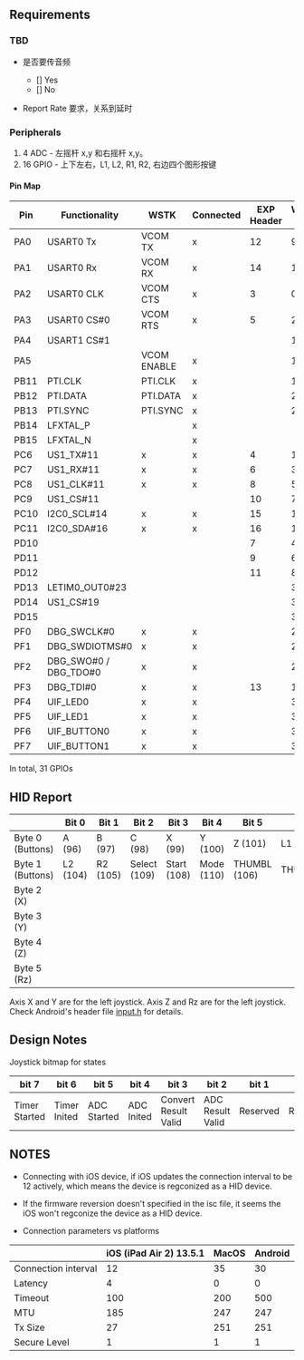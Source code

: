## Requirements

### TBD

- 是否要传音频

  - [] Yes
  - [] No

- Report Rate 要求，关系到延时

### Peripherals

1. 4 ADC - 左摇杆 x,y 和右摇杆 x,y。
2. 16 GPIO - 上下左右，L1, L2, R1, R2, 右边四个图形按键

#### Pin Map

| Pin  | Functionality         | WSTK        | Connected | EXP Header | WSTK Port |
| ---- | --------------------- | ----------- | --------- | ---------- | --------- |
| PA0  | USART0 Tx             | VCOM TX     | x         | 12         | 9         |
| PA1  | USART0 Rx             | VCOM RX     | x         | 14         | 11        |
| PA2  | USART0 CLK            | VCOM CTS    | x         | 3          | 0         |
| PA3  | USART0 CS#0           | VCOM RTS    | x         | 5          | 2         |
| PA4  | USART1 CS#1           |             |           |            | 14        |
| PA5  |                       | VCOM ENABLE | x         |            | 16        |
| PB11 | PTI.CLK               | PTI.CLK     | x         |            | 18        |
| PB12 | PTI.DATA              | PTI.DATA    | x         |            | 20        |
| PB13 | PTI.SYNC              | PTI.SYNC    | x         |            | 22        |
| PB14 | LFXTAL_P              |             | x         |            |           |
| PB15 | LFXTAL_N              |             | x         |            |           |
| PC6  | US1_TX#11             | x           | x         | 4          | 1         |
| PC7  | US1_RX#11             | x           | x         | 6          | 3         |
| PC8  | US1_CLK#11            | x           | x         | 8          | 5         |
| PC9  | US1_CS#11             |             |           | 10         | 7         |
| PC10 | I2C0_SCL#14           | x           | x         | 15         | 12        |
| PC11 | I2C0_SDA#16           | x           | x         | 16         | 13        |
| PD10 |                       |             |           | 7          | 4         |
| PD11 |                       |             |           | 9          | 6         |
| PD12 |                       |             |           | 11         | 8         |
| PD13 | LETIM0_OUT0#23        |             |           |            | 31        |
| PD14 | US1_CS#19             |             |           |            | 33        |
| PD15 |                       |             |           |            | 35        |
| PF0  | DBG_SWCLK#0           | x           | x         |            | 24        |
| PF1  | DBG_SWDIOTMS#0        | x           | x         |            | 26        |
| PF2  | DBG_SWO#0 / DBG_TDO#0 | x           | x         |            | 28        |
| PF3  | DBG_TDI#0             | x           | x         | 13         | 10        |
| PF4  | UIF_LED0              | x           | x         |            | 30        |
| PF5  | UIF_LED1              | x           | x         |            | 33        |
| PF6  | UIF_BUTTON0           | x           | x         |            | 34        |
| PF7  | UIF_BUTTON1           | x           | x         |            | 36        |

In total, 31 GPIOs

## HID Report

|                  | Bit 0    | Bit 1    | Bit 2        | Bit 3       | Bit 4      | Bit 5        | Bit 6       | Bit 7    |
| ---------------- | -------- | -------- | ------------ | ----------- | ---------- | ------------ | ----------- | -------- |
| Byte 0 (Buttons) | A (96)   | B (97)   | C (98)       | X (99)      | Y (100)    | Z (101)      | L1 (102)    | R1 (103) |
| Byte 1 (Buttons) | L2 (104) | R2 (105) | Select (109) | Start (108) | Mode (110) | THUMBL (106) | THUMBR(107) | 0        |
| Byte 2 (X)       |          |          |              |             |            |              |             |          |
| Byte 3 (Y)       |          |          |              |             |            |              |             |          |
| Byte 4 (Z)       |          |          |              |             |            |              |             |          |
| Byte 5 (Rz)      |          |          |              |             |            |              |             |          |  |

Axis X and Y are for the left joystick. Axis Z and Rz are for the left joystick.
Check Android's header file [input.h](https://android.googlesource.com/platform/frameworks/native/+/master/include/android/input.h)
for details.

## Design Notes

Joystick bitmap for states

| bit 7         | bit 6        | bit 5       | bit 4      | bit 3                | bit 2            | bit 1    | bit 0    |
| ------------- | ------------ | ----------- | ---------- | -------------------- | ---------------- | -------- | -------- |
| Timer Started | Timer Inited | ADC Started | ADC Inited | Convert Result Valid | ADC Result Valid | Reserved | Reserved |

## NOTES

- Connecting with iOS device, if iOS updates the connection interval to be 12
  actively, which means the device is regconized as a HID device.

- If the firmware reversion doesn't specified in the isc file, it seems the iOS
  won't regconize the device as a HID device.

- Connection parameters vs platforms

|                     | iOS (iPad Air 2) 13.5.1 | MacOS | Android |
| ------------------- | ----------------------- | ----- | ------- |
| Connection interval | 12                      | 35    | 30      |
| Latency             | 4                       | 0     | 0       |
| Timeout             | 100                     | 200   | 500     |
| MTU                 | 185                     | 247   | 247     |
| Tx Size             | 27                      | 251   | 251     |
| Secure Level        | 1                       | 1     | 1       |
